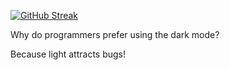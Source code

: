 [![GitHub Streak](https://streak-stats.demolab.com?user=KshitijAdk&theme=dark)](https://git.io/streak-stats)

Why do programmers prefer using the dark mode?

Because light attracts bugs!
